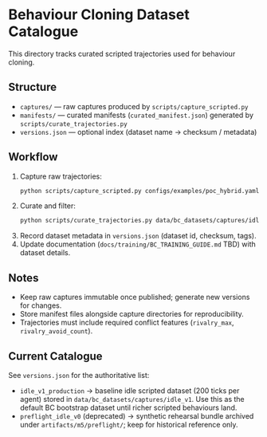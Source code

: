 # Behaviour Cloning Dataset Catalogue

This directory tracks curated scripted trajectories used for behaviour cloning.

## Structure
- `captures/` — raw captures produced by `scripts/capture_scripted.py`
- `manifests/` — curated manifests (`curated_manifest.json`) generated by `scripts/curate_trajectories.py`
- `versions.json` — optional index (dataset name → checksum / metadata)

## Workflow
1. Capture raw trajectories:
   ```bash
   python scripts/capture_scripted.py configs/examples/poc_hybrid.yaml --scenario idle --ticks 100 --output data/bc_datasets/captures/idle
   ```
2. Curate and filter:
   ```bash
   python scripts/curate_trajectories.py data/bc_datasets/captures/idle --output data/bc_datasets/manifests/idle_curated.json --min-timesteps 20
   ```
3. Record dataset metadata in `versions.json` (dataset id, checksum, tags).
4. Update documentation (`docs/training/BC_TRAINING_GUIDE.md` TBD) with dataset details.

## Notes
- Keep raw captures immutable once published; generate new versions for changes.
- Store manifest files alongside capture directories for reproducibility.
- Trajectories must include required conflict features (`rivalry_max`, `rivalry_avoid_count`).

## Current Catalogue

See `versions.json` for the authoritative list:

- `idle_v1_production` → baseline idle scripted dataset (200 ticks per agent) stored in
  `data/bc_datasets/captures/idle_v1`. Use this as the default BC bootstrap dataset until richer
  scripted behaviours land.
- `preflight_idle_v0` (deprecated) → synthetic rehearsal bundle archived under
  `artifacts/m5/preflight/`; keep for historical reference only.
